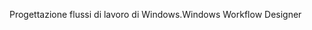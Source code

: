<span data-ttu-id="3ec34-101">Progettazione flussi di lavoro di Windows.</span><span class="sxs-lookup"><span data-stu-id="3ec34-101">Windows Workflow Designer</span></span>
